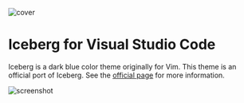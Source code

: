 ![cover](https://user-images.githubusercontent.com/602961/52528691-df02fc00-2d27-11e9-82dd-fba1776a7f26.png)


# Iceberg for Visual Studio Code
Iceberg is a dark blue color theme originally for Vim. This theme is an official port of Iceberg. See the [official page](https://cocopon.github.io/iceberg.vim/) for more information.

![screenshot](https://user-images.githubusercontent.com/602961/61786889-99576d00-ae49-11e9-8e83-f40b8d5fe357.png)
